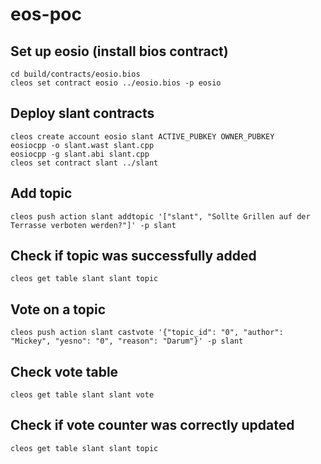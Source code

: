 # eos-poc


## Set up eosio (install bios contract)
```
cd build/contracts/eosio.bios
cleos set contract eosio ../eosio.bios -p eosio
```

## Deploy slant contracts
```
cleos create account eosio slant ACTIVE_PUBKEY OWNER_PUBKEY
eosiocpp -o slant.wast slant.cpp
eosiocpp -g slant.abi slant.cpp
cleos set contract slant ../slant
```

## Add topic
```
cleos push action slant addtopic '["slant", "Sollte Grillen auf der Terrasse verboten werden?"]' -p slant
```

## Check if topic was successfully added
```
cleos get table slant slant topic
```

## Vote on a topic
```
cleos push action slant castvote '{"topic_id": "0", "author": "Mickey", "yesno": "0", "reason": "Darum"}' -p slant
```

## Check vote table
```
cleos get table slant slant vote
```

## Check if vote counter was correctly updated
```
cleos get table slant slant topic
```
